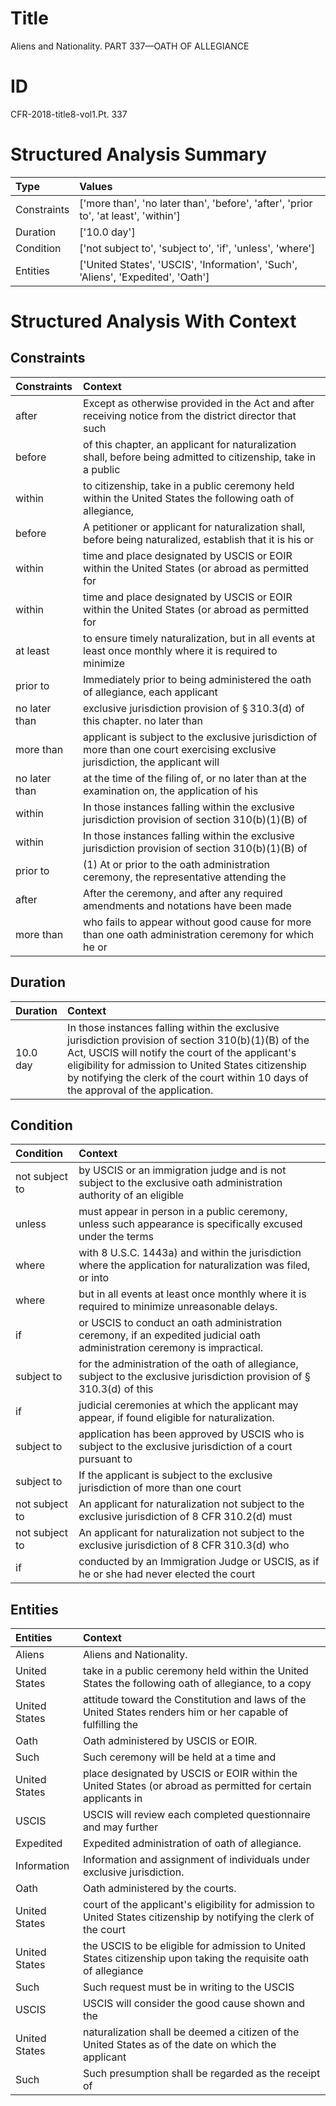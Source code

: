# Title

 Aliens and Nationality. PART 337—OATH OF ALLEGIANCE


# ID

 CFR-2018-title8-vol1.Pt. 337


# Structured Analysis Summary

| Type        | Values                                                                              |
|:------------|:------------------------------------------------------------------------------------|
| Constraints | ['more than', 'no later than', 'before', 'after', 'prior to', 'at least', 'within'] |
| Duration    | ['10.0 day']                                                                        |
| Condition   | ['not subject to', 'subject to', 'if', 'unless', 'where']                           |
| Entities    | ['United States', 'USCIS', 'Information', 'Such', 'Aliens', 'Expedited', 'Oath']    |


# Structured Analysis With Context

 


## Constraints

| Constraints   | Context                                                                                                                         |
|:--------------|:--------------------------------------------------------------------------------------------------------------------------------|
| after         | Except as otherwise provided in the Act and  after receiving notice from the district director that such                        |
| before        | of this chapter, an applicant for naturalization shall, before being admitted to citizenship, take in a public                  |
| within        | to citizenship, take in a public ceremony held within the United States the following oath of allegiance,                       |
| before        | A petitioner or applicant for naturalization shall,  before being naturalized, establish that it is his or                      |
| within        | time and place designated by USCIS or EOIR within the United States (or abroad as permitted for                                 |
| within        | time and place designated by USCIS or EOIR within the United States (or abroad as permitted for                                 |
| at least      | to ensure timely naturalization, but in all events at least once monthly where it is required to minimize                       |
| prior to      | Immediately  prior to being administered the oath of allegiance, each applicant                                                 |
| no later than | exclusive jurisdiction provision of &#167;&#8201;310.3(d) of this chapter. no later than                                        |
| more than     | applicant is subject to the exclusive jurisdiction of more than one court exercising exclusive jurisdiction, the applicant will |
| no later than | at the time of the filing of, or no later than at the examination on, the application of his                                    |
| within        | In those instances falling  within the exclusive jurisdiction provision of section 310(b)(1)(B) of                              |
| within        | In those instances falling  within the exclusive jurisdiction provision of section 310(b)(1)(B) of                              |
| prior to      | (1) At or  prior to the oath administration ceremony, the representative attending the                                          |
| after         | After the ceremony, and  after any required amendments and notations have been made                                             |
| more than     | who fails to appear without good cause for more than one oath administration ceremony for which he or                           |


## Duration

| Duration   | Context                                                                                                                                                                                                                                                                                                 |
|:-----------|:--------------------------------------------------------------------------------------------------------------------------------------------------------------------------------------------------------------------------------------------------------------------------------------------------------|
| 10.0 day   | In those instances falling within the exclusive jurisdiction provision of section 310(b)(1)(B) of the Act, USCIS will notify the court of the applicant's eligibility for admission to United States citizenship by notifying the clerk of the court within 10 days of the approval of the application. |


## Condition

| Condition      | Context                                                                                                                            |
|:---------------|:-----------------------------------------------------------------------------------------------------------------------------------|
| not subject to | by USCIS or an immigration judge and is not subject to the exclusive oath administration authority of an eligible                  |
| unless         | must appear in person in a public ceremony, unless such appearance is specifically excused under the terms                         |
| where          | with 8 U.S.C. 1443a) and within the jurisdiction where the application for naturalization was filed, or into                       |
| where          | but in all events at least once monthly where  it is required to minimize unreasonable delays.                                     |
| if             | or USCIS to conduct an oath administration ceremony, if  an expedited judicial oath administration ceremony is impractical.        |
| subject to     | for the administration of the oath of allegiance, subject to the exclusive jurisdiction provision of &#167;&#8201;310.3(d) of this |
| if             | judicial ceremonies at which the applicant may appear, if  found eligible for naturalization.                                      |
| subject to     | application has been approved by USCIS who is subject to the exclusive jurisdiction of a court pursuant to                         |
| subject to     | If the applicant is  subject to the exclusive jurisdiction of more than one court                                                  |
| not subject to | An applicant for naturalization  not subject to the exclusive jurisdiction of 8 CFR 310.2(d) must                                  |
| not subject to | An applicant for naturalization  not subject to the exclusive jurisdiction of 8 CFR 310.3(d) who                                   |
| if             | conducted by an Immigration Judge or USCIS, as if he or she had never elected the court                                            |


## Entities

| Entities      | Context                                                                                                             |
|:--------------|:--------------------------------------------------------------------------------------------------------------------|
| Aliens        | Aliens  and Nationality.                                                                                            |
| United States | take in a public ceremony held within the United States the following oath of allegiance, to a copy                 |
| United States | attitude toward the Constitution and laws of the United States renders him or her capable of fulfilling the         |
| Oath          | Oath  administered by USCIS or EOIR.                                                                                |
| Such          | Such ceremony will be held at a time and                                                                            |
| United States | place designated by USCIS or EOIR within the United States (or abroad as permitted for certain applicants in        |
| USCIS         | USCIS will review each completed questionnaire and may further                                                      |
| Expedited     | Expedited  administration of oath of allegiance.                                                                    |
| Information   | Information  and assignment of individuals under exclusive jurisdiction.                                            |
| Oath          | Oath  administered by the courts.                                                                                   |
| United States | court of the applicant's eligibility for admission to United States citizenship by notifying the clerk of the court |
| United States | the USCIS to be eligible for admission to United States citizenship upon taking the requisite oath of allegiance    |
| Such          | Such request must be in writing to the USCIS                                                                        |
| USCIS         | USCIS will consider the good cause shown and the                                                                    |
| United States | naturalization shall be deemed a citizen of the United States as of the date on which the applicant                 |
| Such          | Such presumption shall be regarded as the receipt of                                                                |


